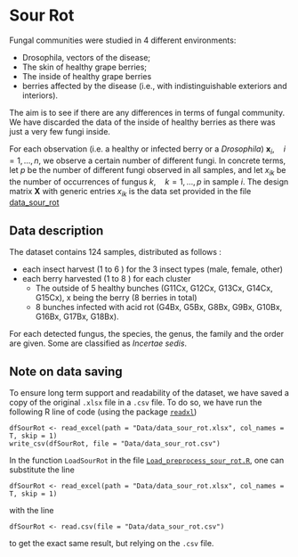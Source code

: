 # Sour Rot

Fungal communities were studied in 4 different environments:
- Drosophila, vectors of the disease;
- The skin of healthy grape berries;
- The inside of healthy grape berries
- berries affected by the disease (i.e., with indistinguishable exteriors and interiors).

The aim is to see if there are any differences in terms of fungal community. We have discarded the data of the inside of healthy berries as there was just a very few fungi inside. 

For each observation (i.e. a healthy or infected berry or a _Drosophila_) $`\mathbf{x}_i,\quad i = 1,\dots,n`$, we observe a certain number of different fungi. In concrete terms, let $`p`$ be the number of different fungi observed in all samples, and let $`x_{ik}`$ be the number of occurrences of fungus $`k, \quad k = 1,\dots,p`$ in sample $`i`$. The design matrix $`\mathbf{X}`$ with generic entries $`x_{ik}`$ is the data set provided in the file [data_sour_rot](Data/data_sour_rot.xlsx)

## Data description

The dataset contains 124 samples, distributed as follows :

- each insect harvest (1 to 6 ) for the 3 insect types (male, female, other)
- each berry harvested (1 to 8 ) for each cluster
    - The outside of 5 healthy bunches (G11Cx, G12Cx, G13Cx, G14Cx, G15Cx), x being the berry (8 berries in total)
    - 8 bunches infected with acid rot (G4Bx, G5Bx, G8Bx, G9Bx, G10Bx, G16Bx, G17Bx, G18Bx).

For each detected fungus, the species, the genus, the family and the order are given. Some are classified as _Incertae sedis_. 

## Note on data saving

To ensure long term support and readability of the dataset, we have saved a copy of the original `.xlsx` file in a `.csv` file. To do so, we have run the following R line of code (using the package [`readxl`](https://readxl.tidyverse.org/))

```
dfSourRot <- read_excel(path = "Data/data_sour_rot.xlsx", col_names = T, skip = 1)
write_csv(dfSourRot, file = "Data/data_sour_rot.csv")
```

In the function `LoadSourRot` in the file [`Load_preprocess_sour_rot.R`](Load_preprocess_sour_rot.R), one can substitute the line 
```
dfSourRot <- read_excel(path = "Data/data_sour_rot.xlsx", col_names = T, skip = 1)
```
with the line

```
dfSourRot <- read.csv(file = "Data/data_sour_rot.csv")
```

to get the exact same result, but relying on the `.csv` file. 
